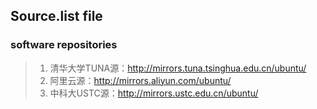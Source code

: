 ## Source.list file
### software repositories
> 1. 清华大学TUNA源：http://mirrors.tuna.tsinghua.edu.cn/ubuntu/
> 2. 阿里云源：http://mirrors.aliyun.com/ubuntu/
> 3. 中科大USTC源：http://mirrors.ustc.edu.cn/ubuntu/
>
> 